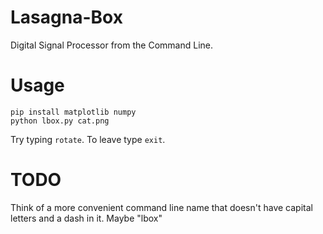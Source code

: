 # Lasagna-Box
Digital Signal Processor from the Command Line.

# Usage

```
pip install matplotlib numpy
python lbox.py cat.png
```

Try typing `rotate`.  To leave type `exit`.

# TODO
Think of a more convenient command line name that doesn't have capital letters and a dash in it.  Maybe "lbox"
